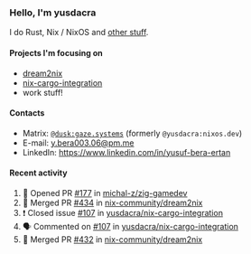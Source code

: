 ### Hello, I'm yusdacra

I do Rust, Nix / NixOS and [other stuff](https://gaze.systems/).

#### Projects I'm focusing on

- [dream2nix](https://github.com/nix-community/dream2nix)
- [nix-cargo-integration](https://github.com/yusdacra/nix-cargo-integration)
- work stuff!

#### Contacts

- Matrix: [`@dusk:gaze.systems`](https://matrix.to/#/@dusk:gaze.systems) (formerly `@yusdacra:nixos.dev`)
- E-mail: y.bera003.06@pm.me
- LinkedIn: https://www.linkedin.com/in/yusuf-bera-ertan

#### Recent activity

<!--START_SECTION:activity-->
1. 💪 Opened PR [#177](https://github.com/michal-z/zig-gamedev/pull/177) in [michal-z/zig-gamedev](https://github.com/michal-z/zig-gamedev)
2. 🎉 Merged PR [#434](https://github.com/nix-community/dream2nix/pull/434) in [nix-community/dream2nix](https://github.com/nix-community/dream2nix)
3. ❗️ Closed issue [#107](https://github.com/yusdacra/nix-cargo-integration/issues/107) in [yusdacra/nix-cargo-integration](https://github.com/yusdacra/nix-cargo-integration)
4. 🗣 Commented on [#107](https://github.com/yusdacra/nix-cargo-integration/issues/107) in [yusdacra/nix-cargo-integration](https://github.com/yusdacra/nix-cargo-integration)
5. 🎉 Merged PR [#432](https://github.com/nix-community/dream2nix/pull/432) in [nix-community/dream2nix](https://github.com/nix-community/dream2nix)
<!--END_SECTION:activity-->
